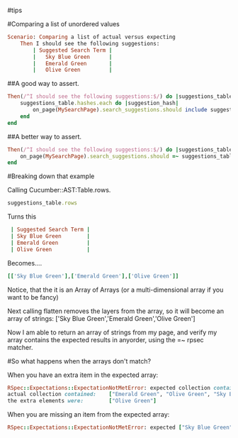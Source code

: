 #tips

#Comparing a list of unordered values

```ruby
Scenario: Comparing a list of actual versus expecting
	Then I should see the following suggestions:
		| Suggested Search Term |
		|	Sky Blue Green		|
		|	Emerald Green		|
		|	Olive Green			|
```

##A good way to assert.

```ruby
Then(/^I should see the following suggestions:$/) do |suggestions_table|
	suggestions_table.hashes.each do |suggestion_hash|
		on_page(MySearchPage).search_suggestions.should include suggestion_hash['Suggested Search Term']
	end
end
```
##A better way to assert.

```ruby
Then(/^I should see the following suggestions:$/) do |suggestions_table|
    on_page(MySearchPage).search_suggestions.should =~ suggestions_table.rows.flatten
end
```

#Breaking down that example

Calling Cucumber::AST:Table.rows.

```ruby
suggestions_table.rows
```

Turns this

```ruby
 | Suggested Search Term |
 | Sky Blue Green        |
 | Emerald Green         |
 | Olive Green           |
 ```

Becomes....

```ruby
[['Sky Blue Green'],['Emerald Green'],['Olive Green']]
```

Notice, that the it is an Array of Arrays (or a multi-dimensional array if you want to be fancy)

Next calling flatten removes the layers from the array, so it will become an array of strings: ['Sky Blue Green','Emerald Green','Olive Green']

Now I am able to return an array of strings from my page, and verify my array contains the expected results in anyorder, using the =~ rpsec matcher.

#So what happens when the arrays don't match?

When you have an extra item in the expected array:

```ruby
RSpec::Expectations::ExpectationNotMetError: expected collection contained:  ["Emerald Green", "Sky Blue Green"]
actual collection contained:    ["Emerald Green", "Olive Green", "Sky Blue Green"]
the extra elements were:        ["Olive Green"]
```

When you are missing an item from the expected array:

```ruby
RSpec::Expectations::ExpectationNotMetError: expected ["Sky Blue Green", "Emerald Green"] to include "Olive Green"
```
